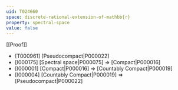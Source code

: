 ```yaml
---
uid: T024660
space: discrete-rational-extension-of-mathbb{r}
property: spectral-space
value: false
---
```

[[Proof]]

* [T000961] [Pseudocompact|P000022]
* [I000175] [Spectral space|P000075] => [Compact|P000016]
* [I000001] [Compact|P000016] => [Countably Compact|P000019]
* [I000004] [Countably Compact|P000019] => [Pseudocompact|P000022]

